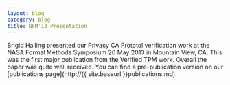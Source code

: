 ```yaml
---
layout: blog
category: blog
title: NFM'13 Presentation
---
```


Brigid Halling presented our Privacy CA Prototol verification work at
the NASA Formal Methods Symposium 20 May 2013 in Mountain View, CA.
This was the first major publication from the Verified TPM
work. Overall the paper was quite well received.  You can find a
pre-publication version on our [publications page](http://{{ site.baseurl }}publications.md).
